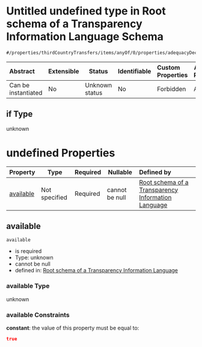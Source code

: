 # Untitled undefined type in Root schema of a Transparency Information Language Schema

```txt
#/properties/thirdCountryTransfers/items/anyOf/0/properties/adequacyDecision#/properties/thirdCountryTransfers/items/anyOf/0/properties/adequacyDecision/if
```




| Abstract            | Extensible | Status         | Identifiable | Custom Properties | Additional Properties | Access Restrictions | Defined In                                                           |
| :------------------ | ---------- | -------------- | ------------ | :---------------- | --------------------- | ------------------- | -------------------------------------------------------------------- |
| Can be instantiated | No         | Unknown status | No           | Forbidden         | Allowed               | none                | [tilt-schema.json\*](../out/tilt-schema.json "open original schema") |

## if Type

unknown

# undefined Properties

| Property                | Type          | Required | Nullable       | Defined by                                                                                                                                                                                                                                                                                                                                                             |
| :---------------------- | ------------- | -------- | -------------- | :--------------------------------------------------------------------------------------------------------------------------------------------------------------------------------------------------------------------------------------------------------------------------------------------------------------------------------------------------------------------- |
| [available](#available) | Not specified | Required | cannot be null | [Root schema of a Transparency Information Language](tilt-schema-properties-thirdcountrytransfers-items-anyof-anyof-schema-properties-adequacydecision-if-properties-available.md "\#/properties/thirdCountryTransfers/items/anyOf/0/properties/adequacyDecision#/properties/thirdCountryTransfers/items/anyOf/0/properties/adequacyDecision/if/properties/available") |

## available




`available`

-   is required
-   Type: unknown
-   cannot be null
-   defined in: [Root schema of a Transparency Information Language](tilt-schema-properties-thirdcountrytransfers-items-anyof-anyof-schema-properties-adequacydecision-if-properties-available.md "\#/properties/thirdCountryTransfers/items/anyOf/0/properties/adequacyDecision#/properties/thirdCountryTransfers/items/anyOf/0/properties/adequacyDecision/if/properties/available")

### available Type

unknown

### available Constraints

**constant**: the value of this property must be equal to:

```json
true
```
